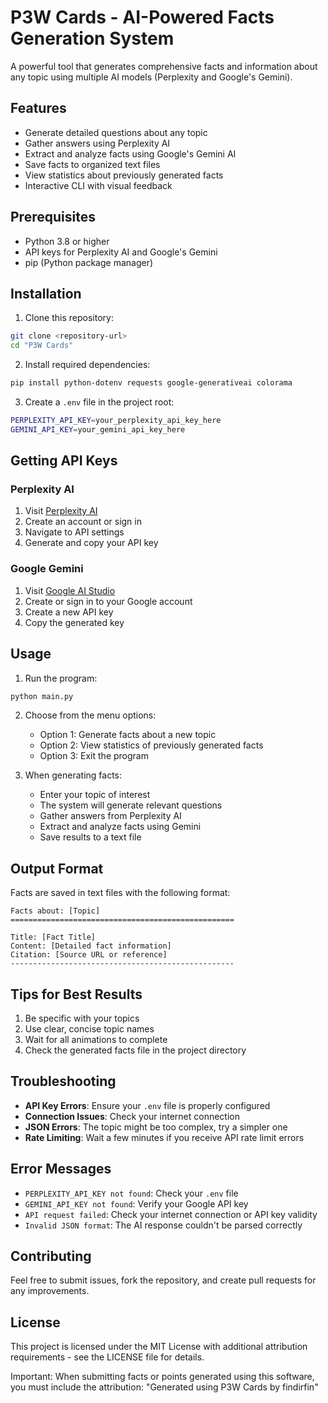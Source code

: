 # P3W Cards - AI-Powered Facts Generation System

A powerful tool that generates comprehensive facts and information about any topic using multiple AI models (Perplexity and Google's Gemini).

## Features

- Generate detailed questions about any topic
- Gather answers using Perplexity AI
- Extract and analyze facts using Google's Gemini AI
- Save facts to organized text files
- View statistics about previously generated facts
- Interactive CLI with visual feedback

## Prerequisites

- Python 3.8 or higher
- API keys for Perplexity AI and Google's Gemini
- pip (Python package manager)

## Installation

1. Clone this repository:
```bash
git clone <repository-url>
cd "P3W Cards"
```

2. Install required dependencies:
```bash
pip install python-dotenv requests google-generativeai colorama
```

3. Create a `.env` file in the project root:
```bash
PERPLEXITY_API_KEY=your_perplexity_api_key_here
GEMINI_API_KEY=your_gemini_api_key_here
```

## Getting API Keys

### Perplexity AI
1. Visit [Perplexity AI](https://www.perplexity.ai/)
2. Create an account or sign in
3. Navigate to API settings
4. Generate and copy your API key

### Google Gemini
1. Visit [Google AI Studio](https://makersuite.google.com/app/apikey)
2. Create or sign in to your Google account
3. Create a new API key
4. Copy the generated key

## Usage

1. Run the program:
```bash
python main.py
```

2. Choose from the menu options:
   - Option 1: Generate facts about a new topic
   - Option 2: View statistics of previously generated facts
   - Option 3: Exit the program

3. When generating facts:
   - Enter your topic of interest
   - The system will generate relevant questions
   - Gather answers from Perplexity AI
   - Extract and analyze facts using Gemini
   - Save results to a text file

## Output Format

Facts are saved in text files with the following format:
```
Facts about: [Topic]
==================================================

Title: [Fact Title]
Content: [Detailed fact information]
Citation: [Source URL or reference]
--------------------------------------------------
```

## Tips for Best Results

1. Be specific with your topics
2. Use clear, concise topic names
3. Wait for all animations to complete
4. Check the generated facts file in the project directory

## Troubleshooting

- **API Key Errors**: Ensure your `.env` file is properly configured
- **Connection Issues**: Check your internet connection
- **JSON Errors**: The topic might be too complex, try a simpler one
- **Rate Limiting**: Wait a few minutes if you receive API rate limit errors

## Error Messages

- `PERPLEXITY_API_KEY not found`: Check your `.env` file
- `GEMINI_API_KEY not found`: Verify your Google API key
- `API request failed`: Check your internet connection or API key validity
- `Invalid JSON format`: The AI response couldn't be parsed correctly

## Contributing

Feel free to submit issues, fork the repository, and create pull requests for any improvements.

## License

This project is licensed under the MIT License with additional attribution requirements - see the LICENSE file for details.

Important: When submitting facts or points generated using this software, you must include the attribution: "Generated using P3W Cards by findirfin"
